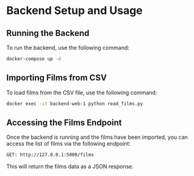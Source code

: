 # Backend Setup and Usage

## Running the Backend

To run the backend, use the following command:

```bash
docker-compose up -d
```

## Importing Films from CSV

To load films from the CSV file, use the following command:

```bash
docker exec -it backend-web-1 python read_films.py
```

## Accessing the Films Endpoint

Once the backend is running and the films have been imported, you can access the list of films via the following endpoint:

```bash
GET: http://127.0.0.1:5000/films
```

This will return the films data as a JSON response.